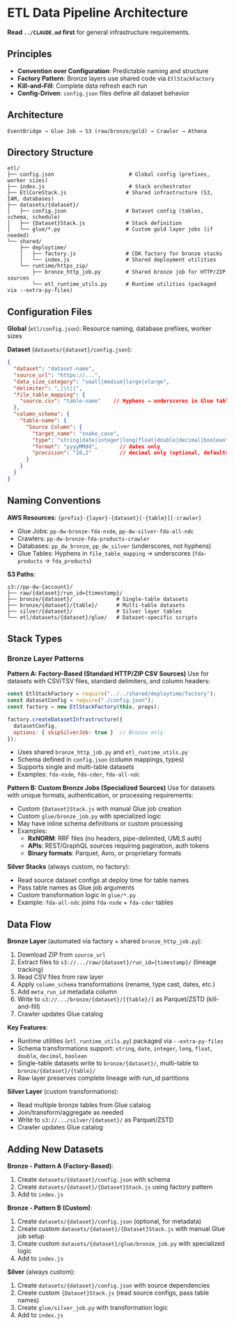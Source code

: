 # ETL Data Pipeline Architecture

**Read `../CLAUDE.md` first** for general infrastructure requirements.

## Principles
- **Convention over Configuration**: Predictable naming and structure
- **Factory Pattern**: Bronze layers use shared code via `EtlStackFactory`
- **Kill-and-Fill**: Complete data refresh each run
- **Config-Driven**: `config.json` files define all dataset behavior

## Architecture
```
EventBridge → Glue Job → S3 (raw/bronze/gold) → Crawler → Athena
```

## Directory Structure
```
etl/
├── config.json                        # Global config (prefixes, worker sizes)
├── index.js                           # Stack orchestrator
├── EtlCoreStack.js                   # Shared infrastructure (S3, IAM, databases)
├── datasets/{dataset}/
│   ├── config.json                   # Dataset config (tables, schema, schedule)
│   ├── {Dataset}Stack.js             # Stack definition
│   └── glue/*.py                     # Custom gold layer jobs (if needed)
└── shared/
    ├── deploytime/
    │   ├── factory.js                # CDK factory for bronze stacks
    │   └── index.js                  # Shared deployment utilities
    └── runtime/https_zip/
        ├── bronze_http_job.py        # Shared bronze job for HTTP/ZIP sources
        └── etl_runtime_utils.py      # Runtime utilities (packaged via --extra-py-files)
```

## Configuration Files

**Global** (`etl/config.json`): Resource naming, database prefixes, worker sizes

**Dataset** (`datasets/{dataset}/config.json`):
```json
{
  "dataset": "dataset-name",
  "source_url": "https://...",
  "data_size_category": "small|medium|large|xlarge",
  "delimiter": ",|\t||",
  "file_table_mapping": {
    "source.csv": "table-name"    // Hyphens → underscores in Glue tables
  },
  "column_schema": {
    "table-name": {
      "Source Column": {
        "target_name": "snake_case",
        "type": "string|date|integer|long|float|double|decimal|boolean",
        "format": "yyyyMMdd",       // dates only
        "precision": "10,2"         // decimal only (optional, defaults to 10,2)
      }
    }
  }
}
```

## Naming Conventions

**AWS Resources**: `{prefix}-{layer}-{dataset}[-{table}][-crawler]`
- Glue Jobs: `pp-dw-bronze-fda-nsde`, `pp-dw-silver-fda-all-ndc`
- Crawlers: `pp-dw-bronze-fda-products-crawler`
- Databases: `pp_dw_bronze`, `pp_dw_silver` (underscores, not hyphens)
- Glue Tables: Hyphens in `file_table_mapping` → underscores (`fda-products` → `fda_products`)

**S3 Paths**:
```
s3://pp-dw-{account}/
├── raw/{dataset}/run_id={timestamp}/
├── bronze/{dataset}/              # Single-table datasets
├── bronze/{dataset}/{table}/      # Multi-table datasets
├── silver/{dataset}/              # Silver layer tables
└── etl/datasets/{dataset}/glue/   # Dataset-specific scripts
```

## Stack Types

### Bronze Layer Patterns

**Pattern A: Factory-Based (Standard HTTP/ZIP CSV Sources)**
Use for datasets with CSV/TSV files, standard delimiters, and column headers:
```javascript
const EtlStackFactory = require("../../shared/deploytime/factory");
const datasetConfig = require("./config.json");
const factory = new EtlStackFactory(this, props);

factory.createDatasetInfrastructure({
  datasetConfig,
  options: { skipSilverJob: true }  // Bronze only
});
```
- Uses shared `bronze_http_job.py` and `etl_runtime_utils.py`
- Schema defined in `config.json` (column mappings, types)
- Supports single and multi-table datasets
- Examples: `fda-nsde`, `fda-cder`, `fda-all-ndc`

**Pattern B: Custom Bronze Jobs (Specialized Sources)**
Use for datasets with unique formats, authentication, or processing requirements:
- Custom `{Dataset}Stack.js` with manual Glue job creation
- Custom `glue/bronze_job.py` with specialized logic
- May have inline schema definitions or custom processing
- Examples:
  - **RxNORM**: RRF files (no headers, pipe-delimited, UMLS auth)
  - **APIs**: REST/GraphQL sources requiring pagination, auth tokens
  - **Binary formats**: Parquet, Avro, or proprietary formats

**Silver Stacks** (always custom, no factory):
- Read source dataset configs at deploy time for table names
- Pass table names as Glue job arguments
- Custom transformation logic in `glue/*.py`
- Example: `fda-all-ndc` joins `fda-nsde` + `fda-cder` tables

## Data Flow

**Bronze Layer** (automated via factory + shared `bronze_http_job.py`):
1. Download ZIP from `source_url`
2. Extract files to `s3://.../raw/{dataset}/run_id={timestamp}/` (lineage tracking)
3. Read CSV files from raw layer
4. Apply `column_schema` transformations (rename, type cast, dates, etc.)
5. Add `meta_run_id` metadata column
6. Write to `s3://.../bronze/{dataset}/[{table}/]` as Parquet/ZSTD (kill-and-fill)
7. Crawler updates Glue catalog

**Key Features**:
- Runtime utilities (`etl_runtime_utils.py`) packaged via `--extra-py-files`
- Schema transformations support: `string`, `date`, `integer`, `long`, `float`, `double`, `decimal`, `boolean`
- Single-table datasets write to `bronze/{dataset}/`, multi-table to `bronze/{dataset}/{table}/`
- Raw layer preserves complete lineage with run_id partitions

**Silver Layer** (custom transformations):
- Read multiple bronze tables from Glue catalog
- Join/transform/aggregate as needed
- Write to `s3://.../silver/{dataset}/` as Parquet/ZSTD
- Crawler updates Glue catalog

## Adding New Datasets

**Bronze - Pattern A (Factory-Based)**:
1. Create `datasets/{dataset}/config.json` with schema
2. Create `datasets/{dataset}/{Dataset}Stack.js` using factory pattern
3. Add to `index.js`

**Bronze - Pattern B (Custom)**:
1. Create `datasets/{dataset}/config.json` (optional, for metadata)
2. Create custom `datasets/{dataset}/{Dataset}Stack.js` with manual Glue job setup
3. Create custom `datasets/{dataset}/glue/bronze_job.py` with specialized logic
4. Add to `index.js`

**Silver** (always custom):
1. Create `datasets/{dataset}/config.json` with source dependencies
2. Create custom `{Dataset}Stack.js` (read source configs, pass table names)
3. Create `glue/silver_job.py` with transformation logic
4. Add to `index.js`

